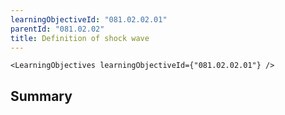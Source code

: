 ```yaml
---
learningObjectiveId: "081.02.02.01"
parentId: "081.02.02"
title: Definition of shock wave
---
```


```tsx eval
<LearningObjectives learningObjectiveId={"081.02.02.01"} />
```

## Summary
